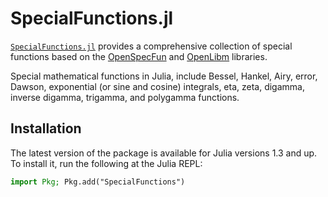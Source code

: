 # SpecialFunctions.jl

[`SpecialFunctions.jl`](https://github.com/JuliaMath/SpecialFunctions.jl/)
provides a comprehensive collection of special functions based on the
[OpenSpecFun](https://github.com/JuliaLang/openspecfun) and
[OpenLibm](https://github.com/JuliaLang/openlibm) libraries.

Special mathematical functions in Julia, include Bessel, Hankel,
Airy, error, Dawson, exponential (or sine and cosine) integrals, eta,
zeta, digamma, inverse digamma, trigamma, and polygamma functions.

## Installation

The latest version of the package is available for Julia versions 1.3
and up. To install it, run the following at the Julia REPL:

```julia
import Pkg; Pkg.add("SpecialFunctions")
```
